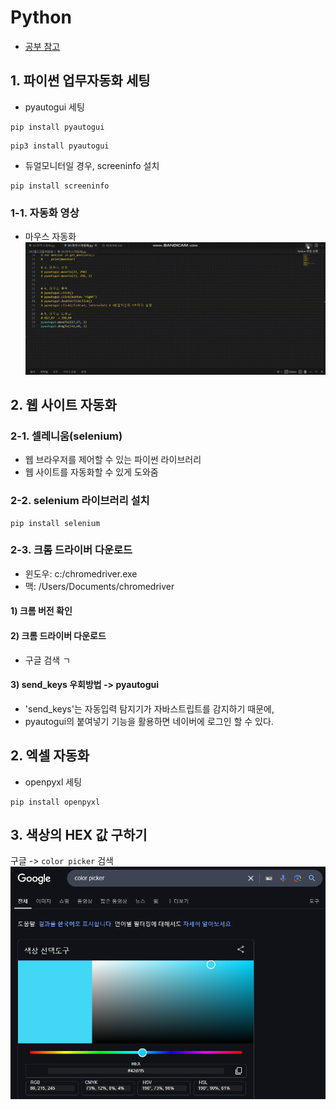 # Python
- [공부 참고](https://www.youtube.com/watch?v=W3vzf_Pz-VI)

## 1. 파이썬 업무자동화 세팅
- pyautogui 세팅
```
pip install pyautogui
```
```
pip3 install pyautogui
```

- 듀얼모니터일 경우, screeninfo 설치
```
pip install screeninfo
```

### 1-1. 자동화 영상
- 마우스 자동화
![마우스 자동화](./image/마우스%20자동화.gif)

## 2. 웹 사이트 자동화

### 2-1. 셀레니움(selenium)
- 웹 브라우저를 제어할 수 있는 파이썬 라이브러리
- 웹 사이트를 자동화할 수 있게 도와줌

### 2-2. selenium 라이브러리 설치
```
pip install selenium
```

### 2-3. 크롬 드라이버 다운로드
- 윈도우: c:/chromedriver.exe
- 맥: /Users/Documents/chromedriver

#### 1) 크롬 버전 확인
#### 2) 크롬 드라이버 다운로드
- 구글 검색 ㄱ

#### 3) send_keys 우회방법 -> pyautogui
- 'send_keys'는 자동입력 탐지기가 자바스트립트를 감지하기 때문에,
- pyautogui의 붙여넣기 기능을 활용하면 네이버에 로그인 할 수 있다.

## 2. 엑셀 자동화
- openpyxl 세팅
```
pip install openpyxl
```

## 3. 색상의 HEX 값 구하기
구글 -> `color picker` 검색
![HEX 색상값](./image/HEX%20색상값.png)
